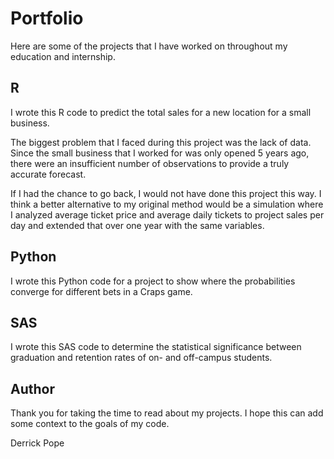 # Portfolio
Here are some of the projects that I have worked on throughout my education and internship.

## R
I wrote this R code to predict the total sales for a new location for a small business.

The biggest problem that I faced during this project was the lack of data. Since the small business that I worked for was only opened 5 years ago, there were an insufficient number of observations to provide a truly accurate forecast.

If I had the chance to go back, I would not have done this project this way. I think a better alternative to my original method would be a simulation where I analyzed average ticket price and average daily tickets to project sales per day and extended that over one year with the same variables.

## Python
I wrote this Python code for a project to show where the probabilities converge for different bets in a Craps game.

## SAS
I wrote this SAS code to determine the statistical significance between graduation and retention rates of on- and off-campus students.

## Author
Thank you for taking the time to read about my projects. I hope this can add some context to the goals of my code.

Derrick Pope

